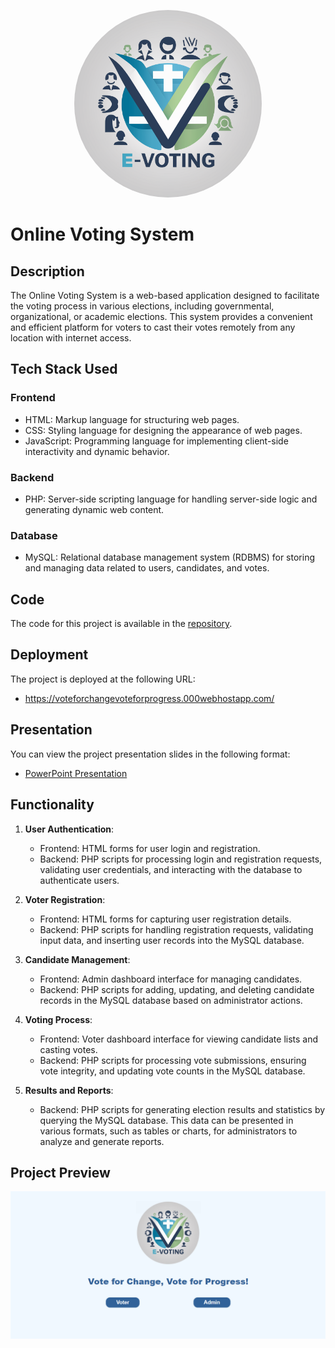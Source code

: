 <p align="center">
  <img src="Logo.png" alt="Logo" height="300px" style="border-radius: 50%; overflow: hidden; object-fit: cover;">
</p>

# Online Voting System

## Description

The Online Voting System is a web-based application designed to facilitate the voting process in various elections, including governmental, organizational, or academic elections. This system provides a convenient and efficient platform for voters to cast their votes remotely from any location with internet access.

## Tech Stack Used

### Frontend
- HTML: Markup language for structuring web pages.
- CSS: Styling language for designing the appearance of web pages.
- JavaScript: Programming language for implementing client-side interactivity and dynamic behavior.

### Backend
- PHP: Server-side scripting language for handling server-side logic and generating dynamic web content.

### Database
- MySQL: Relational database management system (RDBMS) for storing and managing data related to users, candidates, and votes.

## Code

The code for this project is available in the [repository](https://github.com/Rohit27305/E-Voting).

## Deployment

The project is deployed at the following URL:
- https://voteforchangevoteforprogress.000webhostapp.com/

## Presentation

You can view the project presentation slides in the following format:
- [PowerPoint Presentation](E_voting.pptx)

## Functionality

1. **User Authentication**:
   - Frontend: HTML forms for user login and registration.
   - Backend: PHP scripts for processing login and registration requests, validating user credentials, and interacting with the database to authenticate users.

2. **Voter Registration**:
   - Frontend: HTML forms for capturing user registration details.
   - Backend: PHP scripts for handling registration requests, validating input data, and inserting user records into the MySQL database.

3. **Candidate Management**:
   - Frontend: Admin dashboard interface for managing candidates.
   - Backend: PHP scripts for adding, updating, and deleting candidate records in the MySQL database based on administrator actions.

4. **Voting Process**:
   - Frontend: Voter dashboard interface for viewing candidate lists and casting votes.
   - Backend: PHP scripts for processing vote submissions, ensuring vote integrity, and updating vote counts in the MySQL database.

5. **Results and Reports**:
   - Backend: PHP scripts for generating election results and statistics by querying the MySQL database. This data can be presented in various formats, such as tables or charts, for administrators to analyze and generate reports.

## Project Preview
<img src="Screenshot 2024-04-08 172039.png" alt="preview">
